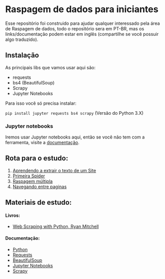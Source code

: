 # Raspagem de dados para iniciantes

Esse repositório foi construido para ajudar qualquer interessado pela área de Raspagem de dados, todo o repositório sera em PT-BR, mas os links/documentação podem estar em inglês (compartilhe se você possuir algo traduzido).

## Instalação

As principais libs que vamos usar aqui são:
* requests
* bs4 (BeautifulSoup)
* Scrapy
* Jupyter Notebooks
 
 Para isso você só precisa instalar:
 
 `pip install jupyter requests bs4 scrapy` (Versão do Python 3.X)
 
 ### Jupyter notebooks

Iremos usar Jupyter notebooks aqui, então se você não tem com a ferramenta, visite a [documentação](https://jupyter-notebook-beginner-guide.readthedocs.io/en/latest/what_is_jupyter.html).

## Rota para o estudo:

1. [Aprendendo a extrair o texto de um Site](https://github.com/DwarfThief/Raspagem-de-dados-para-iniciantes/blob/master/Aprendendo%20a%20extrair%20o%20texto%20de%20um%20Site.ipynb)
2. [Primeira Spider](https://github.com/DwarfThief/Raspagem-de-dados-para-iniciantes/blob/master/Primeira%20Spider.ipynb) 
3. [Raspagem múltipla](https://github.com/DwarfThief/Raspagem-de-dados-para-iniciantes/blob/master/Raspagem%20multipla.ipynb)
4. [Navegando entre paginas](https://github.com/DwarfThief/Raspagem-de-dados-para-iniciantes/blob/master/Navegando%20entre%20paginas.ipynb)

## Materiais de estudo:

#### Livros:
* [Web Scraping with Python, Ryan Mitchell](http://shop.oreilly.com/product/0636920078067.do)

#### Documentação:
* [Python](https://docs.python.org/3/)
* [Requests](http://docs.python-requests.org/en/master/)
* [BeautifulSoup](https://www.crummy.com/software/BeautifulSoup/bs4/doc/)
* [Jupyter Notebooks](http://jupyter.org/documentation)
* [Scrapy](https://doc.scrapy.org/en/latest/intro/tutorial.html)
